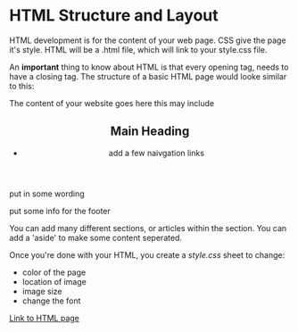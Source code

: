 # HTML Structure and Layout

HTML development is for the content of your web page.  CSS give the page it's style.  HTML will be a .html file, which will link to your style.css file.

An **important** thing to know about HTML is that every opening tag, needs to have a closing tag.  The structure of a basic HTML page would looke similar to this:


<!DOCTYPE html>
<html>
    <head>
        <title>
        This is what goes on the tab in your bowser
        </title>
    </head>
    <body> 
    The content of your website goes here this may include
       <header>
            <h2> Main Heading </h2>
            <nav> 
                <ul>
                    <li> add a few naivgation links </li>
                </ul>
            </nav>
        </header>
        <section>
            <p> put in some wording </p>
        </section>
    <footer> put some info for the footer </footer>
    </body>
<html> 


You can add many different sections, or articles within the section.  You can add a 'aside' to make some content seperated.

Once you're done with your HTML, you create a *style.css* sheet to change:

- color of the page
- location of image
- image size 
- change the font

[Link to HTML page](http://127.0.0.1:5500/html-css-js/index.html)
